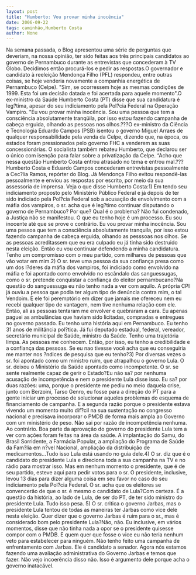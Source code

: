 ```yaml
---
layout: post
title: "Humberto: Vou provar minha inocência"
date: 2006-09-22
tags: caminhão,Humberto Costa
author: None
---
```

Na semana passada, o Blog apresentou uma série de perguntas que deveriam, na nossa opinião, ter sido feitas aos três principais candidatos ao governo de Pernambuco durante as entrevistas que concederam à TV Globo. Decidimos então procurá-los e pedir as respostas.O governador e candidato à reeleição Mendonça Filho (PFL) respondeu, entre outras coisas, se hoje venderia novamente a companhia energética de Pernambuco (Celpe). \"Sim, se ocorressem hoje as mesmas condições de 1999. Esta foi um decisão datada e foi acertada para aquele momento\".O ex-ministro da Saúde Humberto Costa (PT) disse que sua candidatura é leg?tima, apesar do seu indiciamento pela Pol?cia Federal na Operação Vampiro. \"Eu vou provar minha inocência. Sou uma pessoa que tem a consciência absolutamente tranqüila, por isso estou fazendo campanha de cabeça erguida, olhando as pessoas nos olhos.???O ex-ministro da Ciência e Tecnologia Eduardo Campos (PSB) isentou o governo Miguel Arraes de qualquer responsabilidade pela venda da Celpe, dizendo que, na época, os estados foram pressionados pelo governo FHC a venderem as suas concessionárias. O socialista também rebateu Humberto, que declarou ser o único com isenção para falar sobre a privatização da Celpe. “Acho que nessa questão Humberto Costa entrou
 atrasado no tema e entrou mal.??? Humberto Costa e Eduardo Campos concederam entrevistas pessoalmente a Cec?lia Ramos, repórter do Blog. Já Mendonça Filho evitou respondê-las pessoalmente e enviou as respostas por escrito, por meio da sua assessoria de imprensa. Veja o que disse Humberto Costa:1) Em tendo seu indiciamento proposto pelo Ministério Público Federal e já depois de ter sido indiciado pela Pol?cia Federal sob a acusação de envolvimento com a máfia dos vampiros, o sr. acha que é leg?timo continuar disputando o governo de Pernambuco?
Por que? Qual é o problema? Não fui condenado, a Justiça não se manifestou. O que eu tenho hoje é um processo. Eu sou inocente até que se prove o contrário. Eu vou provar minha inocência. Sou uma pessoa que tem a consciência absolutamente tranquila, por isso estou fazendo campanha de cabeça erguida, olhando as pesssoas nos olhos. Se as pessoas acreditassem que eu era culpado eu já tinha sido destruido nesta eleição. Então eu vou continuar defendendo a minha candidatura. Tenho um compromisso com o meu partido, com milhares de pessoas que vão votar em mim.2) O sr. teve uma pessoa da sua confiança presa como um dos l?deres da máfia dos vampiros, foi indiciado como envolvido na máfia e foi apontado como envolvido no escândalo das sanguessugas, como o sr. pretende conquistar a confiança do eleitor pernambucano?Na questão do sanguessuga eu não tenho nada a ver com aquilo. A própria CPI já ouviu a pessoa que podia ter algum tipo de denúncia contra mim, o tal Vendoim. E ele foi peremptório em dizer que jamais me ofereceu nem eu recebi qualquer tipo de vantagem, nem tive nenhuma relação com ele. Então, ali as pessoas tentaram me envolver e quebraram a cara. Eu apenas paguei as ambulâncias que haviam sido licitadas, compradas e entregues no governo passado. Eu tenho uma história aqui em Pernambuco. Eu tenho 31 anos de militância pol?tica. Já fui deputado estadual, federal, vereador, secretário municipal de Saúde, ministro da Saúde. Tenho uma trajetória limpa. As pessoas me conhecem. Então, por isso, eu tenho a credibilidade e a confiança das pessoas. Se eu nao tivesse você acha que eu conseguiria me manter nos ?ndices de pesquisa que eu tenho?3) Por diversas vezes o sr. foi apontado como um ministro ruim, que atrapalhou o governo Lula. O sr. deixou o Ministério da Saúde apontado como incompetente. O sr. se sente realmente capaz de gerir o Estado?Eu não sa? por nenhuma acusação de incompetência e nem o presidente Lula disse isso. Eu sa? por duas razões: uma, porque o presidente me pediu no meio daquela crise, junto com Berzoini, Tarso Genro, eu fosse para a direção do PT para a gente iniciar um processo de solucionar aqueles problemas do esquema de financiamento de campanha. E a segunda razão porque o presidente estava vivendo um momento muito dif?cil na sua sustentação no congresso nacional e precisava incorporar o PMDB de forma mais ampla ao Governo com um ministério de peso. Não sai por razão de incompetência nenhuma. Ao contrário. Boa parte da aprovação do governo do presidente Lula tem a ver com ações foram feitas na área da saúde. A implantação do Samu, do Brasil Sorridente, a Farmácia Popular, a ampliação do Programa de Saúde da Fam?lia em n?vel Nacional, ampliação da distribuição de medicamentos...Tudo isso Lula está usando no guia dele.4) O sr. diz que é o candidato do presidente Lula e direciona toda a sua campanha na TV e no rádio para mostrar isso. Mas em nenhum momento o presidente, que é de seu partido, esteve aqui para pedir votos para o sr. O presidente, inclusive, levou 13 dias para dizer alguma coisa em seu favor no caso do seu indiciamento pela Pol?cia Federal. O sr. acha que os eleitores se convencerão de que o sr. é mesmo o candidato de Lula?Com certeza. É a questão da história, ao lado de Lula, de ser do PT, de ter sido ministro do presidente Lula. Tudo isso pesa. 5) O sr. critica o governo Jarbas, mas o presidente Lula tentou de todas as maneiras ter Jarbas como vice dele nesta eleição. Quer dizer que o governo Jarbas é ruim para o sr., mas é considerado bom pelo presidente Lula?Não, não. Eu inclusive, em vários momentos, disse que não tinha nada a opor se o presidente quisesse compor com o PMDB. E quem quer que fosse o vice eu não teria nenhum veto para estabelecer para ninguém. Não tenho feito uma campanha de enfrentamento com Jarbas. Ele é candidato a senador. Agora nós estamos fazendo uma avaliação administrativa do Governo Jarbas e temos que fazer. Não vejo incoerência disso não. Isso é argumento dele porque acha o governo inatacável.  